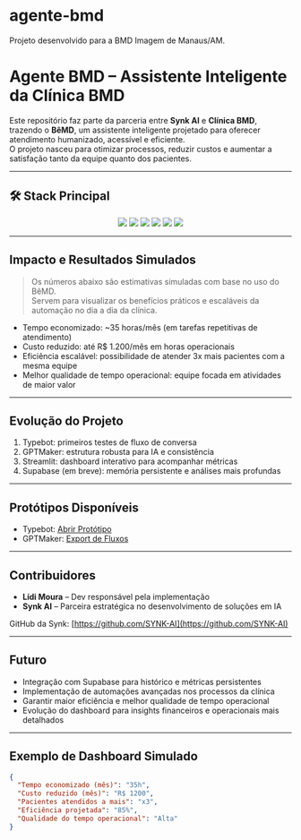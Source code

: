 # agente-bmd
Projeto desenvolvido para a BMD Imagem de Manaus/AM.

# Agente BMD – Assistente Inteligente da Clínica BMD

Este repositório faz parte da parceria entre **Synk AI** e **Clínica BMD**, trazendo o **BêMD**, um assistente inteligente projetado para oferecer atendimento humanizado, acessível e eficiente.  
O projeto nasceu para otimizar processos, reduzir custos e aumentar a satisfação tanto da equipe quanto dos pacientes.

---

## 🛠️ Stack Principal

<p align="center">
  <img src="https://img.shields.io/badge/Typebot-Testes%20de%20fluxo-4CAF50?style=for-the-badge&logo=chatbot" />
  <img src="https://img.shields.io/badge/GPTMaker-IA%20Robusta-2196F3?style=for-the-badge&logo=openai" />
  <img src="https://img.shields.io/badge/Streamlit-Dashboard%20Interativo-FF4B4B?style=for-the-badge&logo=streamlit" />
  <img src="https://img.shields.io/badge/OpenAI%20API-Processamento%20de%20Linguagem-9C27B0?style=for-the-badge&logo=openai" />
  <img src="https://img.shields.io/badge/GitHub-Versionamento-000000?style=for-the-badge&logo=github" />
  <img src="https://img.shields.io/badge/Supabase-(em%20breve)-43B883?style=for-the-badge&logo=supabase" />
</p>

---

## Impacto e Resultados Simulados

> Os números abaixo são estimativas simuladas com base no uso do BêMD.  
> Servem para visualizar os benefícios práticos e escaláveis da automação no dia a dia da clínica.

- Tempo economizado: ~35 horas/mês (em tarefas repetitivas de atendimento)  
- Custo reduzido: até R$ 1.200/mês em horas operacionais  
- Eficiência escalável: possibilidade de atender 3x mais pacientes com a mesma equipe  
- Melhor qualidade de tempo operacional: equipe focada em atividades de maior valor  

---

## Evolução do Projeto

1. Typebot: primeiros testes de fluxo de conversa  
2. GPTMaker: estrutura robusta para IA e consistência  
3. Streamlit: dashboard interativo para acompanhar métricas  
4. Supabase (em breve): memória persistente e análises mais profundas  

---

## Protótipos Disponíveis

- Typebot: [Abrir Protótipo](https://typebot.co/open-ai-assistant-chat-ipijrev)  
- GPTMaker: [Export de Fluxos](flows/gptmaker/gptmaker_export.json)

---

## Contribuidores

- **Lídi Moura** – Dev responsável pela implementação  
- **Synk AI** – Parceira estratégica no desenvolvimento de soluções em IA  

GitHub da Synk: [https://github.com/SYNK-AI](https://github.com/SYNK-AI)  

---

## Futuro

- Integração com Supabase para histórico e métricas persistentes  
- Implementação de automações avançadas nos processos da clínica  
- Garantir maior eficiência e melhor qualidade de tempo operacional  
- Evolução do dashboard para insights financeiros e operacionais mais detalhados  

---

## Exemplo de Dashboard Simulado

```json
{
  "Tempo economizado (mês)": "35h",
  "Custo reduzido (mês)": "R$ 1200",
  "Pacientes atendidos a mais": "x3",
  "Eficiência projetada": "85%",
  "Qualidade do tempo operacional": "Alta"
}

